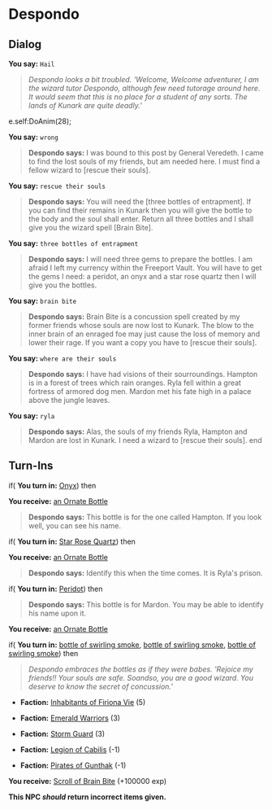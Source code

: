 # Despondo
## Dialog

**You say:** `Hail`



>*Despondo looks a bit troubled. 'Welcome, Welcome adventurer, I am the wizard tutor Despondo, although few need tutorage around here. It would seem that this is no place for a student of any sorts. The lands of Kunark are quite deadly.'*


e.self:DoAnim(28);

**You say:** `wrong`



>**Despondo says:** I was bound to this post by General Veredeth. I came to find the lost souls of my friends, but am needed here. I must find a fellow wizard to [rescue their souls].

**You say:** `rescue their souls`



>**Despondo says:** You will need the [three bottles of entrapment]. If you can find their remains in Kunark then you will give the bottle to the body and the soul shall enter. Return all three bottles and I shall give you the wizard spell [Brain Bite].

**You say:** `three bottles of entrapment`



>**Despondo says:** I will need three gems to prepare the bottles. I am afraid I left my currency within the Freeport Vault. You will have to get the gems I need: a peridot, an onyx and a star rose quartz then I will give you the bottles.

**You say:** `brain bite`



>**Despondo says:** Brain Bite is a concussion spell created by my former friends whose souls are now lost to Kunark. The blow to the inner brain of an enraged foe may just cause the loss of memory and lower their rage. If you want a copy you have to [rescue their souls].

**You say:** `where are their souls`



>**Despondo says:** I have had visions of their sourroundings. Hampton is in a forest of trees which rain oranges. Ryla fell within a great fortress of armored dog men. Mardon met his fate high in a palace above the jungle leaves.

**You say:** `ryla`



>**Despondo says:** Alas, the souls of my friends Ryla, Hampton and Mardon are lost in Kunark.  I need a wizard to [rescue their souls].
end

## Turn-Ins





if( **You turn in:** [Onyx](/item/10027)) then


 **You receive:**  [an Ornate Bottle](/item/12962) 


>**Despondo says:** This bottle is for the one called Hampton. If you look well, you can see his name. 



if( **You turn in:** [Star Rose Quartz](/item/10021)) then


 **You receive:**  [an Ornate Bottle](/item/12964) 


>**Despondo says:** Identify this when the time comes. It is Ryla's prison.



if( **You turn in:** [Peridot](/item/10028)) then


>**Despondo says:** This bottle is for Mardon. You may be able to identify his name upon it. 


 **You receive:**  [an Ornate Bottle](/item/12963) 



if( **You turn in:** [bottle of swirling smoke](/item/12967), [bottle of swirling smoke](/item/12966), [bottle of swirling smoke](/item/12965)) then


>*Despondo embraces the bottles as if they were babes. 'Rejoice my friends!! Your souls are safe. Soandso, you are a good wizard. You deserve to know the secret of concussion.'*


* __Faction:__ [Inhabitants of Firiona Vie](/faction/248) (5)


* __Faction:__ [Emerald Warriors](/faction/326) (3)


* __Faction:__ [Storm Guard](/faction/312) (3)


* __Faction:__ [Legion of Cabilis](/faction/441) (-1)


* __Faction:__ [Pirates of Gunthak](/faction/313) (-1)


 **You receive:**  [Scroll of Brain Bite](/item/12968) (+100000 exp)

**This NPC *should* return incorrect items given.**





